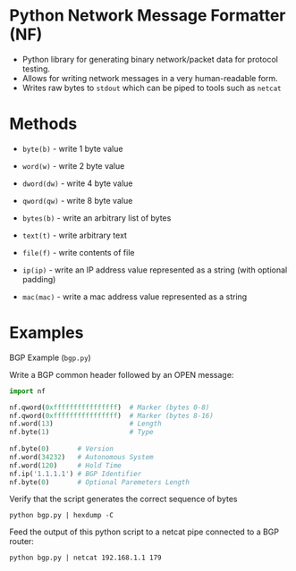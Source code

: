 Python Network Message Formatter (NF)
=====================================

* Python library for generating binary network/packet data for protocol testing.
* Allows for writing network messages in a very human-readable form. 
* Writes raw bytes to `stdout` which can be piped to tools such as `netcat`

Methods
=======

* `byte(b)`   - write 1 byte value 
* `word(w)`   - write 2 byte value
* `dword(dw)` - write 4 byte value
* `qword(qw)` - write 8 byte value
* `bytes(b)`  - write an arbitrary list of bytes
* `text(t)`   - write arbitrary text
* `file(f)`   - write contents of file 

* `ip(ip)`    - write an IP address value represented as a string (with optional padding)
* `mac(mac)`  - write a mac address value represented as a string

Examples
========

BGP Example (`bgp.py`)

Write a BGP common header followed by an OPEN message:
 


```python
import nf

nf.qword(0xffffffffffffffff)  # Marker (bytes 0-8)
nf.qword(0xffffffffffffffff)  # Marker (bytes 8-16)
nf.word(13)                   # Length 
nf.byte(1)                    # Type
 
nf.byte(0)       # Version
nf.word(34232)   # Autonomous System
nf.word(120)     # Hold Time
nf.ip('1.1.1.1') # BGP Identifier
nf.byte(0)       # Optional Paremeters Length
```

 
Verify that the script generates the correct sequence of bytes
 
    python bgp.py | hexdump -C  


Feed the output of this python script to a netcat pipe connected to a BGP router:

    python bgp.py | netcat 192.168.1.1 179












